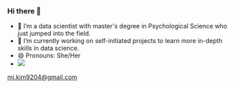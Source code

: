 ### Hi there 👋
- 🔭 I’m a data scientist with master's degree in Psychological Science who just jumped into the field.
- 🌱 I’m currently working on self-initiated projects to learn more in-depth skills in data science.
- 😄 Pronouns: She/Her
- <img src="{https://img.shields.io/badge/Gmail-D14836?style=for-the-badge&logo=gmail&logoColor=white}" /> 
mj.kim9204@gmail.com
